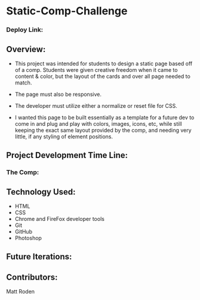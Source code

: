 # Static-Comp-Challenge

### Deploy Link:

## Overview:

- This project was intended for students to design a static page based off of a comp. Students were given creative freedom when it came to content & color, but the layout of the cards and over all page needed to match.
- The page must also be responsive.
- The developer must utilize either a normalize or reset file for CSS.

- I wanted this page to be built essentially as a template for a future dev to come in and plug and play with colors, images, icons, etc, while still keeping the exact same layout provided by the comp, and needing very little, if any styling of element positions.

## Project Development Time Line:

### The Comp: 



## Technology Used:

- HTML
- CSS
- Chrome and FireFox developer tools
- Git
- GitHub
- Photoshop

## Future Iterations:

## Contributors:

Matt Roden





